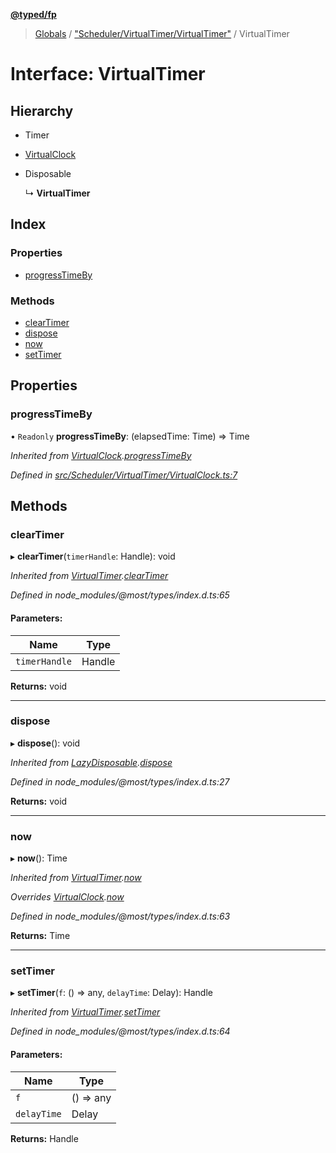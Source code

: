 **[@typed/fp](../README.md)**

> [Globals](../globals.md) / ["Scheduler/VirtualTimer/VirtualTimer"](../modules/_scheduler_virtualtimer_virtualtimer_.md) / VirtualTimer

# Interface: VirtualTimer

## Hierarchy

* Timer

* [VirtualClock](_scheduler_virtualtimer_virtualclock_.virtualclock.md)

* Disposable

  ↳ **VirtualTimer**

## Index

### Properties

* [progressTimeBy](_scheduler_virtualtimer_virtualtimer_.virtualtimer.md#progresstimeby)

### Methods

* [clearTimer](_scheduler_virtualtimer_virtualtimer_.virtualtimer.md#cleartimer)
* [dispose](_scheduler_virtualtimer_virtualtimer_.virtualtimer.md#dispose)
* [now](_scheduler_virtualtimer_virtualtimer_.virtualtimer.md#now)
* [setTimer](_scheduler_virtualtimer_virtualtimer_.virtualtimer.md#settimer)

## Properties

### progressTimeBy

• `Readonly` **progressTimeBy**: (elapsedTime: Time) => Time

*Inherited from [VirtualClock](_scheduler_virtualtimer_virtualclock_.virtualclock.md).[progressTimeBy](_scheduler_virtualtimer_virtualclock_.virtualclock.md#progresstimeby)*

*Defined in [src/Scheduler/VirtualTimer/VirtualClock.ts:7](https://github.com/TylorS/typed-fp/blob/41076ce/src/Scheduler/VirtualTimer/VirtualClock.ts#L7)*

## Methods

### clearTimer

▸ **clearTimer**(`timerHandle`: Handle): void

*Inherited from [VirtualTimer](_scheduler_virtualtimer_virtualtimer_.virtualtimer.md).[clearTimer](_scheduler_virtualtimer_virtualtimer_.virtualtimer.md#cleartimer)*

*Defined in node_modules/@most/types/index.d.ts:65*

#### Parameters:

Name | Type |
------ | ------ |
`timerHandle` | Handle |

**Returns:** void

___

### dispose

▸ **dispose**(): void

*Inherited from [LazyDisposable](_disposable_exports_.lazydisposable.md).[dispose](_disposable_exports_.lazydisposable.md#dispose)*

*Defined in node_modules/@most/types/index.d.ts:27*

**Returns:** void

___

### now

▸ **now**(): Time

*Inherited from [VirtualTimer](_scheduler_virtualtimer_virtualtimer_.virtualtimer.md).[now](_scheduler_virtualtimer_virtualtimer_.virtualtimer.md#now)*

*Overrides [VirtualClock](_scheduler_virtualtimer_virtualclock_.virtualclock.md).[now](_scheduler_virtualtimer_virtualclock_.virtualclock.md#now)*

*Defined in node_modules/@most/types/index.d.ts:63*

**Returns:** Time

___

### setTimer

▸ **setTimer**(`f`: () => any, `delayTime`: Delay): Handle

*Inherited from [VirtualTimer](_scheduler_virtualtimer_virtualtimer_.virtualtimer.md).[setTimer](_scheduler_virtualtimer_virtualtimer_.virtualtimer.md#settimer)*

*Defined in node_modules/@most/types/index.d.ts:64*

#### Parameters:

Name | Type |
------ | ------ |
`f` | () => any |
`delayTime` | Delay |

**Returns:** Handle
